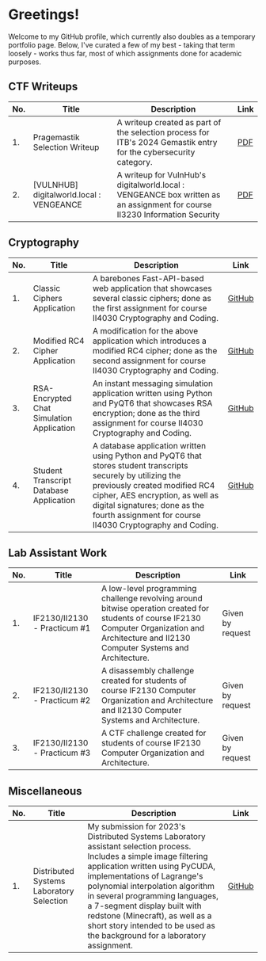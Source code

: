# Greetings! 

Welcome to my GitHub profile, which currently also doubles as a temporary portfolio page. Below, I've curated a few of my best - taking that term loosely - works thus far, most of which assignments done for academic purposes.

## CTF Writeups

|No.|Title|Description | Link |
|--|--|--|--|
|1.  |Pragemastik Selection Writeup  |A writeup created as part of the selection process for ITB's 2024  Gemastik entry for the cybersecurity category.| [PDF](https://github.com/pkmntrainerfrost/writeups/blob/main/Misc/Pra-Gemastik%20ITB%2017%20Divisi%20CTF%20%28SSH%29.pdf)
|2.  |[VULNHUB] digitalworld.local : VENGEANCE | A writeup for VulnHub's digitalworld.local : VENGEANCE box written as an assignment for course II3230 Information Security | [PDF](https://github.com/pkmntrainerfrost/writeups/blob/main/Vulnhub/Tugas%20Besar%20II3230_DigitalWorld%20local%20VENGEANCE_Kelompok_G.pdf)


## Cryptography

|No.|Title|Description | Link |
|--|--|--|--|
|1.  |Classic Ciphers Application  |A barebones Fast-API-based web application that showcases several classic ciphers; done as the first assignment for course II4030 Cryptography and Coding.| [GitHub](https://github.com/pkmntrainerfrost/tugas-1-kriptografi-dan-koding)
|2.  |Modified RC4 Cipher Application|A modification for the above application which introduces a modified RC4 cipher; done as the second assignment for course II4030 Cryptography and Coding. | [GitHub](https://github.com/pkmntrainerfrost/tugas-2-kriptografi-dan-koding)
|3.  |RSA-Encrypted Chat Simulation Application|An instant messaging simulation application written using Python and PyQT6 that showcases RSA encryption; done as the third assignment for course II4030 Cryptography and Coding. | [GitHub](https://github.com/pkmntrainerfrost/tugas-3-kriptografi-dan-koding)
|4.  |Student Transcript Database Application|A database application written using Python and PyQT6 that stores student transcripts securely by utilizing the previously created modified RC4 cipher, AES encryption, as well as digital signatures; done as the fourth assignment for course II4030 Cryptography and Coding. | [GitHub](https://github.com/pkmntrainerfrost/tugas-4-kriptografi-dan-koding)

## Lab Assistant Work

|No.|Title|Description | Link |
|--|--|--|--|
|1.  |IF2130/II2130 - Practicum #1  |A low-level programming challenge revolving around bitwise operation created for students of course IF2130 Computer Organization and Architecture and II2130 Computer Systems and Architecture.| Given by request
|2.  |IF2130/II2130 - Practicum #2 | A disassembly challenge created for students of course IF2130 Computer Organization and Architecture and II2130 Computer Systems and Architecture. | Given by request
|3.  |IF2130/II2130 - Practicum #3 | A CTF challenge created for students of course IF2130 Computer Organization and Architecture. | Given by request

## Miscellaneous

|No.|Title|Description | Link |
|--|--|--|--|
|1.  |Distributed Systems Laboratory Selection| My submission for 2023's Distributed Systems Laboratory assistant selection process. Includes a simple image filtering application written using PyCUDA,  implementations of Lagrange's polynomial interpolation algorithm in several programming languages, a 7-segment display built with redstone (Minecraft), as well as a short story intended to be used as the background for a laboratory assignment. | [GitHub](https://github.com/pkmntrainerfrost/seleksister23bagianb)

